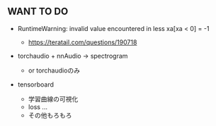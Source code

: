 ## WANT TO DO


+ RuntimeWarning: invalid value encountered in less
  xa[xa < 0] = -1
  + https://teratail.com/questions/190718

+ torchaudio + nnAudio -> spectrogram
  + or torchaudioのみ
+ tensorboard
  + 学習曲線の可視化
  + loss ...
  + その他もろもろ




